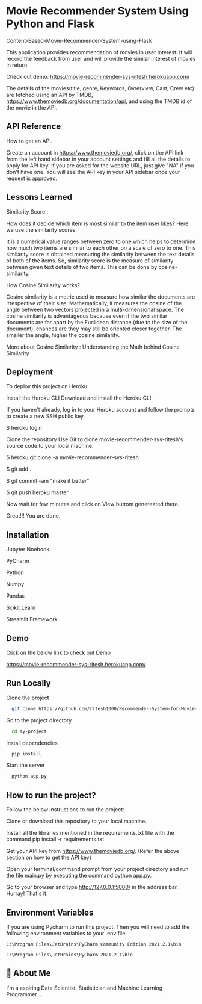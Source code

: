 
# Movie Recommender System Using Python and Flask

Content-Based-Movie-Recommender-System-using-Flask

This application provides recommendation of movies in user interest. It will record the feedback from user and will provide the similar interest of movies in return.

Check out demo: https://movie-recommender-sys-ritesh.herokuapp.com/

The details of the movies(title, genre, Keywords, Ovrerview, Cast, Crew etc) are fetched using an API by TMDB, https://www.themoviedb.org/documentation/api, and using the TMDB id of the movie in the API.

## API Reference

How to get an API.

Create an account in https://www.themoviedb.org/, click on the API link from the left hand sidebar in your account settings and fill all the details to apply for API key. If you are asked for the website URL, just give "NA" if you don't have one. You will see the API key in your API sidebar once your request is approved.



  
## Lessons Learned

Similarity Score :

How does it decide which item is most similar to the item user likes? Here we use the similarity scores.

It is a numerical value ranges between zero to one which helps to determine how much two items are similar to each other on a scale of zero to one. This similarity score is obtained measuring the similarity between the text details of both of the items. So, similarity score is the measure of similarity between given text details of two items. This can be done by cosine-similarity.

How Cosine Similarity works?

Cosine similarity is a metric used to measure how similar the documents are irrespective of their size. Mathematically, it measures the cosine of the angle between two vectors projected in a multi-dimensional space. The cosine similarity is advantageous because even if the two similar documents are far apart by the Euclidean distance (due to the size of the document), chances are they may still be oriented closer together. The smaller the angle, higher the cosine similarity.

More about Cosine Similarity : Understanding the Math behind Cosine Similarity


## Deployment

To deploy this project on Heroku


Install the Heroku CLI
Download and install the Heroku CLI.

If you haven't already, log in to your Heroku account and follow the prompts to create a new SSH public key.

$ heroku login

Clone the repository
Use Git to clone movie-recommender-sys-ritesh's source code to your local machine.  

$ heroku git:clone -a movie-recommender-sys-ritesh

$ git add .

$ git commit -am "make it better"

$ git push heroku master

Now wait for few minutes and click on View buttom genereated there.

Great!!! You are done. 
## Installation


Jupyter Noebook

PyCharm

Python

Numpy

Pandas

Scikit Learn   

Streamlit Framework
## Demo

Click on the below link to check out Demo

https://movie-recommender-sys-ritesh.herokuapp.com/

  
## Run Locally

Clone the project

```bash
  git clone https://github.com/ritesh1000/Recommender-System-for-Movies.git
```

Go to the project directory

```bash
  cd my-project
```

Install dependencies

```bash
  pip install
```

Start the server

```bash
  python app.py
```

  
## How to run the project?

Follow the below instructions to run the project:

Clone or download this repository to your local machine.

Install all the libraries mentioned in the requirements.txt file with the command pip install -r requirements.txt

Get your API key from https://www.themoviedb.org/. (Refer the above section on how to get the API key)

Open your terminal/command prompt from your project directory and run the file main.py by executing the command python app.py.

Go to your browser and type http://127.0.0.1:5000/ in the address bar.
Hurray! That's it.

  
## Environment Variables

If you are using Pycharm to run this project. Then you will need to add the following environment variables to your .env file

`C:\Program Files\JetBrains\PyCharm Community Edition 2021.2.1\bin`

`C:\Program Files\JetBrains\PyCharm 2021.2.1\bin`

  
## 🚀 About Me
I'm a aspiring Data Scientist, Statistician and Machine Learning Programmer....

  